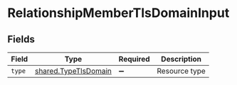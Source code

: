 # RelationshipMemberTlsDomainInput


## Fields

| Field                                                        | Type                                                         | Required                                                     | Description                                                  |
| ------------------------------------------------------------ | ------------------------------------------------------------ | ------------------------------------------------------------ | ------------------------------------------------------------ |
| `type`                                                       | [shared.TypeTlsDomain](../../models/shared/typetlsdomain.md) | :heavy_minus_sign:                                           | Resource type                                                |
